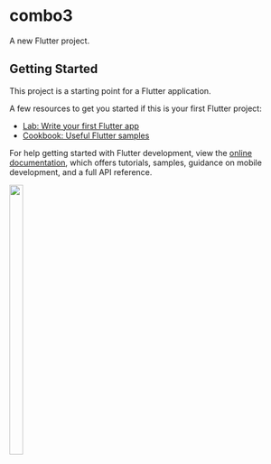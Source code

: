 # combo3

A new Flutter project.

## Getting Started

This project is a starting point for a Flutter application.

A few resources to get you started if this is your first Flutter project:

- [Lab: Write your first Flutter app](https://docs.flutter.dev/get-started/codelab)
- [Cookbook: Useful Flutter samples](https://docs.flutter.dev/cookbook)

For help getting started with Flutter development, view the
[online documentation](https://docs.flutter.dev/), which offers tutorials,
samples, guidance on mobile development, and a full API reference.

<p>
  <img src = "https://user-images.githubusercontent.com/123531128/220125582-1e79c6e6-e9e6-4314-9283-6d437a04e712.pn"height=35% width=22%>
  </p>
